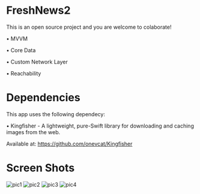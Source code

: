 # FreshNews2

This is an open source project and you are welcome to colaborate!

  • MVVM
  
  • Core Data
  
  • Custom Network Layer

  • Reachability
  

# Dependencies
This app uses the following dependecy:

  • Kingfisher - A lightweight, pure-Swift library for downloading and caching images from the web.
  
  Available at: https://github.com/onevcat/Kingfisher
    

# Screen Shots

![pic1](https://user-images.githubusercontent.com/3922656/47576844-da9f0880-d91b-11e8-9283-bb4c2215d729.jpg)
![pic2](https://user-images.githubusercontent.com/3922656/47576849-de328f80-d91b-11e8-84d9-2704d9114539.jpg)
![pic3](https://user-images.githubusercontent.com/3922656/47576859-e2f74380-d91b-11e8-9453-b20d98a4cc91.jpg)
![pic4](https://user-images.githubusercontent.com/3922656/47577205-b0017f80-d91c-11e8-9049-36f8d33fab58.jpg)
